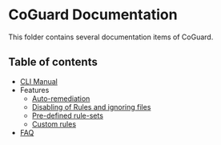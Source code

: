 # CoGuard Documentation

This folder contains several documentation items of CoGuard.

## Table of contents

- [CLI Manual](./cli/cli_man.md)
- Features
  - [Auto-remediation](./features/auto_remediation.md)
  - [Disabling of Rules and ignoring files](./features/disable_rules.md)
  - [Pre-defined rule-sets](./features/pre_defined_rules.md)
  - [Custom rules](./features/custom_rules.md)
- [FAQ](./faq.md)
